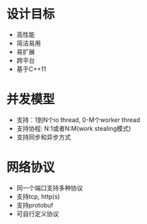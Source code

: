 
# 设计目标
- 高性能
- 简洁易用
- 易扩展
- 跨平台
- 基于C++11

# 并发模型
- 支持：1到N个io thread, 0-M个worker thread
- 支持协程: N:1或者N:M(work stealing模式)
- 支持同步和异步方式

# 网络协议
- 同一个端口支持多种协议
- 支持tcp, http(s)
- 支持protobuf
- 可自行定义协议

